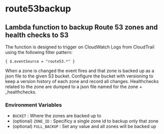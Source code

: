 # route53backup
## Lambda function to backup Route 53 zones and health checks to S3

The function is designed to trigger on CloudWatch Logs from CloudTrail using the following filter pattern: 

```
{ $.eventSource = "route53.*" } 
```

When a zone is changed the event fires and that zone is backed up as a json file to the given S3 bucket. Configure the bucket with versioning to keep a version history of each zone and record all changes. Healthchecks related to the zone are dumped to a json file named for the zone + _healthchecks.

### Environment Variables

- ```BUCKET``` : Where the zones are backed up to
- (optional) ```ZONE_ID``` : Specificy a single zone id to backup only that zone
- (optional) ```FULL_BACKUP``` : Set any value and all zones will be backed up
